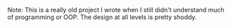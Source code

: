 Note: This is a really old project I wrote when I still didn't understand much of programming or OOP. The design at all levels is pretty shoddy.
